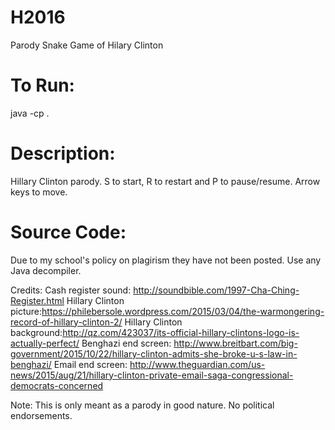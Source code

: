 # H2016
Parody Snake Game of Hilary Clinton

# To Run:
java -cp . <fps> <speed>

# Description:
Hillary Clinton parody. S to start, R to restart and P to pause/resume. Arrow keys to move.

# Source Code:
Due to my school's policy on plagirism they have not been posted. Use any Java decompiler.

Credits:
Cash register sound: http://soundbible.com/1997-Cha-Ching-Register.html
Hillary Clinton picture:https://philebersole.wordpress.com/2015/03/04/the-warmongering-record-of-hillary-clinton-2/
Hillary Clinton background:http://qz.com/423037/its-official-hillary-clintons-logo-is-actually-perfect/
Benghazi end screen: http://www.breitbart.com/big-government/2015/10/22/hillary-clinton-admits-she-broke-u-s-law-in-benghazi/
Email end screen: http://www.theguardian.com/us-news/2015/aug/21/hillary-clinton-private-email-saga-congressional-democrats-concerned

Note:
This is only meant as a parody in good nature. No political endorsements.
